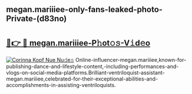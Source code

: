 ## megan.mariiiee-only-fans​-leaked-photo​-Private-(d83no)


# <h2><a href="https://mediaupload.pro?title=megan.mariiiee&ref=git">🔗👉 🔴 megan.mariiiee-P𝚑ot𝚘𝚜-V𝚒d𝚎o</a></h2>

[![Corinna Kopf Nue Nu𝚍e𝚜](https://i.imgur.com/0qMVB7G.gif)](https://mediaupload.pro?title=megan.mariiiee&ref=git)
Online-influencer-megan.mariiiee,known-for-publishing-dance-and-lifestyle-content,-including-performances-and-vlogs-on-social-media-platforms.Brilliant-ventriloquist-assistant-megan.mariiiee,celebrated-for-their-exceptional-abilities-and-accomplishments-in-assisting-ventriloquists.  